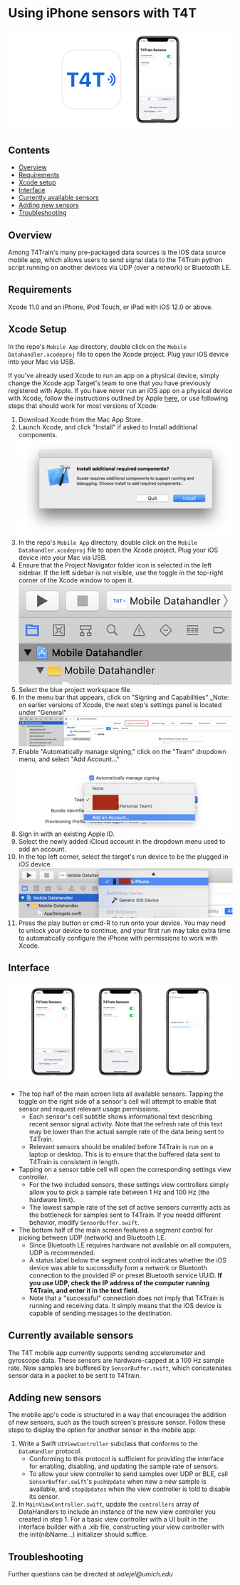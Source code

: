 # Using iPhone sensors with T4T

![App Icon and screenshot](ios-hero.png)

## Contents

- [Overview](#Overview)
- [Requirements](#Requirements)
- [Xcode setup](#Xcode-Setup)
- [Interface](#Interface)
- [Currently available sensors](#Currently-available-sensors)
- [Adding new sensors](#Adding-new-sensors)
- [Troubleshooting](#Troubleshooting)

## Overview

Among T4Train's many pre-packaged data sources is the iOS data source mobile app, which allows
users to send signal data to the T4Train python script running on another devices via UDP (over a network)
or Bluetooth LE.

## Requirements

Xcode 11.0 and an iPhone, iPod Touch, or iPad with iOS 12.0 or above.

## Xcode Setup

In the repo's `Mobile App` directory, double click on the `Mobile Datahandler.xcodeproj` file to open the Xcode project. Plug your iOS device into your Mac via USB.

If you've already used Xcode to run an app on a physical device, simply change the Xcode app Target's team to one that you have previously registered with Apple. If you have never run an iOS app on a physical device with Xcode, follow the instructions outlined by Apple [here](https://developer.apple.com/documentation/xcode/running_your_app_in_the_simulator_or_on_a_device), or use following steps that should work for most versions of Xcode:

1. Download Xcode from the Mac App Store.
1. Launch Xcode, and click "Install" if asked to Install additional components.
   ![Install additional components alert](components.png)
1. In the repo's `Mobile App` directory, double click on the `Mobile Datahandler.xcodeproj` file to open the Xcode project. Plug your iOS device into your Mac via USB.
1. Ensure that the Project Navigator folder icon is selected in the left sidebar. If the left sidebar is not visible, use the toggle in the top-right corner of the Xcode window to open it.
   ![Xcode file navigator](file-navigator.png)
1. Select the blue project workspace file.
1. In the menu bar that appears, click on "Signing and Capabilities" \_Note: on earlier versions of Xcode, the next step's settings panel is located under "General"
   ![Signing and capabilities](signing-and-capabilities.png)
1. Enable "Automatically manage signing," click on the "Team" dropdown menu, and select "Add Account..."
   ![Account](account.png)
1. Sign in with an existing Apple ID.
1. Select the newly added iCloud account in the dropdown menu used to add an account.
1. In the top left corner, select the target's run device to be the plugged in iOS device
   ![Device](device.png)
1. Press the play button or cmd-R to run onto your device. You may need to unlock your device to continue, and your first run may take extra time to automatically configure the iPhone with permissions to work with Xcode.

## Interface

![Screenshots](main-screenshots.png)

- The top half of the main screen lists all available sensors. Tapping the toggle on the right side of a sensor's cell will attempt to enable that sensor and request relevant usage permissions.
  - Each sensor's cell subtitle shows informational text describing recent sensor signal activity. Note that the refresh rate of this text may be lower than the actual sample rate of the data being sent to T4Train.
  - Relevant sensors should be enabled before T4Train is run on a laptop or desktop. This is to ensure that the buffered data sent to T4Train is consistent in length.
- Tapping on a sensor table cell will open the corresponding settings view controller.
  - For the two included sensors, these settings view controllers simply allow you to pick a sample rate between 1 Hz and 100 Hz (the hardware limit).
  - The lowest sample rate of the set of active sensors currently acts as the bottleneck for samples sent to T4Train. If you needd different behavior, modify `SensorBuffer.swift`.
- The bottom half of the main screen features a segment control for picking between UDP (network) and Bluetooth LE.
  - Since Bluetooth LE requires hardware not available on all computers, UDP is recommended.
  - A status label below the segment control indicates whether the iOS device was able to successfully form a network or Bluetooth connection to the provided IP or preset Bluetooth service UUID. **If you use UDP, check the IP address of the computer running T4Train, and enter it in the text field.**
  - Note that a "successful" connection does not imply that T4Train is running and receiving data. It simply means that the iOS device is capable of sending messages to the destination.

## Currently available sensors

The T4T mobile app currently supports sending accelerometer and gyroscope data.
These sensors are hardware-capped at a 100 Hz sample rate. New samples are buffered
by `SensorBuffer.swift`, which concatenates sensor data in a packet to be sent to T4Train.

## Adding new sensors

The mobile app's code is structured in a way that encourages the addition of new sensors,
such as the touch screen's pressure sensor. Follow these steps to display the option for another
sensor in the mobile app:

1. Write a Swift `UIViewController` subclass that conforms to the `DataHandler` protocol. 
    - Conforming to this protocol is sufficient for providing the interface for enabling, disabling, and updating the sample rate of sensors.
    - To allow your view controller to send samples over UDP or BLE, call `SensorBuffer.swift`'s `pushUpdate` when new a new sample is available, and `stopUpdates` when the view controller is told to disable its sensor.
1. In `MainViewController.swift`, update the `controllers` array of DataHandlers to include an instance of the new view controller you created in step 1. For a basic view controller with a UI built in the interface builder with a .xib file, constructing your view controller with the init(nibName...) initializer should suffice.

## Troubleshooting

Further questions can be directed at _oalejel@umich.edu_
